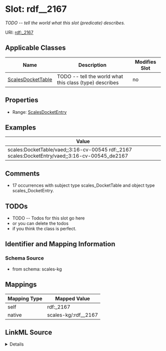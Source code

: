 

# Slot: rdf__2167


_TODO -- tell the world what this slot (predicate) describes._





URI: [rdf:_2167](http://www.w3.org/1999/02/22-rdf-syntax-ns#_2167)



<!-- no inheritance hierarchy -->





## Applicable Classes

| Name | Description | Modifies Slot |
| --- | --- | --- |
| [ScalesDocketTable](../classes/ScalesDocketTable.md) | TODO -- tell the world what this class (type) describes |  no  |







## Properties

* Range: [ScalesDocketEntry](../classes/ScalesDocketEntry.md)






## Examples

| Value |
| --- |
| scales:DocketTable/vaed;;3:16-cv-00545 rdf:_2167 scales:DocketEntry/vaed;;3:16-cv-00545_de2167 |

## Comments

* 17 occurrences with subject type scales_DocketTable and object type scales_DocketEntry.

## TODOs

* TODO -- Todos for this slot go here
* or you can delete the todos
* if you think the class is perfect.

## Identifier and Mapping Information







### Schema Source


* from schema: scales-kg




## Mappings

| Mapping Type | Mapped Value |
| ---  | ---  |
| self | rdf:_2167 |
| native | scales-kg/:rdf__2167 |




## LinkML Source

<details>
```yaml
name: rdf__2167
description: TODO -- tell the world what this slot (predicate) describes.
todos:
- TODO -- Todos for this slot go here
- or you can delete the todos
- if you think the class is perfect.
comments:
- 17 occurrences with subject type scales_DocketTable and object type scales_DocketEntry.
examples:
- value: scales:DocketTable/vaed;;3:16-cv-00545 rdf:_2167 scales:DocketEntry/vaed;;3:16-cv-00545_de2167
from_schema: scales-kg
rank: 1000
slot_uri: rdf:_2167
alias: rdf__2167
domain_of:
- scales_DocketTable
range: scales_DocketEntry

```
</details>